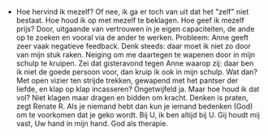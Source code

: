 - Hoe hervind ik mezelf? Of nee, ik ga er toch van uit dat het "zelf" niet bestaat. Hoe houd ik op met mezelf te beklagen. Hoe geef ik mezelf prijs? Door, uitgaande van vertrouwen in je eigen capaciteiten, de ande op te zoeken en vooral via de ander te werken. Probleem: Anne geeft zeer vaak negatieve feedback. Denk steeds: daar moet ik niet zo door van mijn stuk raken. Neiging om me daartegen te wapenen door in mijn schulp te kruipen. Zei dat gisteravond tegen Anne waarop zij: daar ben ik niet  de goede persoon voor, dan kruip ik ook in mijn schulp. Wat dan? Met open vizier ten strijde trekken, gewapend met het pantser der liefde, en klap op klap incasseren? Ongetwijfeld ja. Maar hoe houd ik dat vol? Niet klagen maar dragen en bidden om kracht. Denken is praten, zegt Renate R. Als je niemand hebt dan kun je iemand bedenken (God) om te voorkomen dat je geko wordt. Bij U, ik ben altijd bij U. Gij houdt mij vast, Uw hand in mijn hand. God als therapie.
